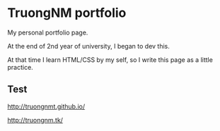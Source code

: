 # TruongNM portfolio

My personal portfolio page. 

At the end of 2nd year of university, I began to dev this.

At that time I learn HTML/CSS by my self, so I write this page as a little practice.

## Test

http://truongnmt.github.io/

http://truongnm.tk/